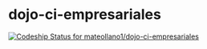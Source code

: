 # dojo-ci-empresariales
[![Codeship Status for mateollano1/dojo-ci-empresariales](https://app.codeship.com/projects/3fbc22b0-7f3d-0138-5182-622b8fd45655/status?branch=master)](https://app.codeship.com/projects/397478)
